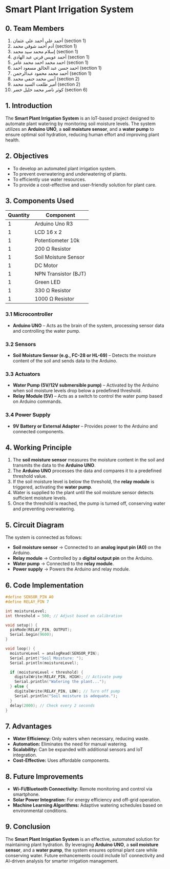# Smart Plant Irrigation System

## 0. Team Members

1. أحمد علي أحمد علي عثمان (section 1)
2. أدم أحمد شوقي محمد (section 1)
3. إسلام محمد سيد محمد (section 1)
4. أحمد عويس قرني عبد الهادي (section 1)
5. احمد محمد احمد محمد عامر (section 1)
6. احمد حسن عبد الخالق مسعود احمد (section 1)
7. أحمد محمد محمود عبدالرحمن (section 1)
8. أنس محمد حنفي محمد (section 2)
9. أمير طلعت السيد محمد (section 2)
10. كوثر ناصر محمد خليل خضر (section 6)

## 1. Introduction

The **Smart Plant Irrigation System** is an IoT-based project designed to automate plant watering by monitoring soil moisture levels. The system utilizes an **Arduino UNO**, a **soil moisture sensor**, and a **water pump** to ensure optimal soil hydration, reducing human effort and improving plant health.

## 2. Objectives

- To develop an automated plant irrigation system.
- To prevent overwatering and underwatering of plants.
- To efficiently use water resources.
- To provide a cost-effective and user-friendly solution for plant care.

## 3. Components Used

| Quantity | Component            |
| -------- | -------------------- |
| 1        | Arduino Uno R3       |
| 1        | LCD 16 x 2           |
| 1        | Potentiometer 10k    |
| 1        | 200 Ω Resistor       |
| 1        | Soil Moisture Sensor |
| 1        | DC Motor             |
| 1        | NPN Transistor (BJT) |
| 1        | Green LED            |
| 1        | 330 Ω Resistor       |
| 1        | 1000 Ω Resistor      |

### 3.1 Microcontroller

- **Arduino UNO** – Acts as the brain of the system, processing sensor data and controlling the water pump.

### 3.2 Sensors

- **Soil Moisture Sensor (e.g., FC-28 or HL-69)** – Detects the moisture content of the soil and sends data to the Arduino.

### 3.3 Actuators

- **Water Pump (5V/12V submersible pump)** – Activated by the Arduino when soil moisture levels drop below a predefined threshold.
- **Relay Module (5V)** – Acts as a switch to control the water pump based on Arduino commands.

### 3.4 Power Supply

- **9V Battery or External Adapter** – Provides power to the Arduino and connected components.

## 4. Working Principle

1. The **soil moisture sensor** measures the moisture content in the soil and transmits the data to the **Arduino UNO**.
2. The **Arduino UNO** processes the data and compares it to a predefined threshold value.
3. If the soil moisture level is below the threshold, the **relay module** is triggered, activating the **water pump**.
4. Water is supplied to the plant until the soil moisture sensor detects sufficient moisture levels.
5. Once the threshold is reached, the pump is turned off, conserving water and preventing overwatering.

## 5. Circuit Diagram

The system is connected as follows:

- **Soil moisture sensor** -> Connected to an **analog input pin (A0)** on the Arduino.
- **Relay module** -> Controlled by a **digital output pin** on the Arduino.
- **Water pump** -> Connected to the **relay module**.
- **Power supply** -> Powers the Arduino and relay module.

## 6. Code Implementation

```C
#define SENSOR_PIN A0
#define RELAY_PIN 7

int moistureLevel;
int threshold = 500; // Adjust based on calibration

void setup() {
  pinMode(RELAY_PIN, OUTPUT);
  Serial.begin(9600);
}

void loop() {
  moistureLevel = analogRead(SENSOR_PIN);
  Serial.print("Soil Moisture: ");
  Serial.println(moistureLevel);

  if (moistureLevel < threshold) {
    digitalWrite(RELAY_PIN, HIGH); // Activate pump
    Serial.println("Watering the plant...");
  } else {
    digitalWrite(RELAY_PIN, LOW); // Turn off pump
    Serial.println("Soil moisture is adequate.");
  }
  delay(2000); // Check every 2 seconds
}
```

## 7. Advantages

- **Water Efficiency:** Only waters when necessary, reducing waste.
- **Automation:** Eliminates the need for manual watering.
- **Scalability:** Can be expanded with additional sensors and IoT integration.
- **Cost-Effective:** Uses affordable components.

## 8. Future Improvements

- **Wi-Fi/Bluetooth Connectivity:** Remote monitoring and control via smartphone.
- **Solar Power Integration:** For energy efficiency and off-grid operation.
- **Machine Learning Algorithms:** Adaptive watering schedules based on environmental conditions.

## 9. Conclusion

The **Smart Plant Irrigation System** is an effective, automated solution for maintaining plant hydration. By leveraging **Arduino UNO**, a **soil moisture sensor**, and a **water pump**, the system ensures optimal plant care while conserving water. Future enhancements could include IoT connectivity and AI-driven analysis for smarter irrigation management.
